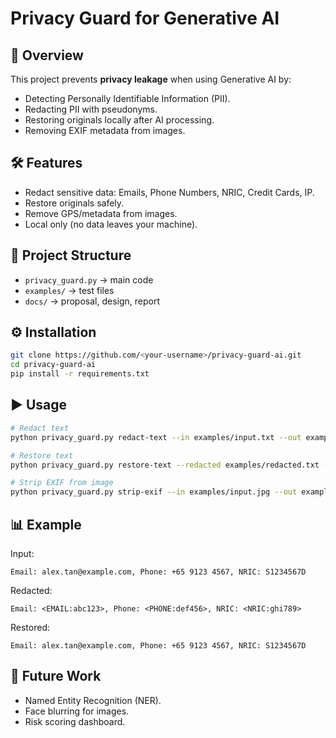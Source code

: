 # Privacy Guard for Generative AI

## 🚀 Overview
This project prevents **privacy leakage** when using Generative AI by:
- Detecting Personally Identifiable Information (PII).
- Redacting PII with pseudonyms.
- Restoring originals locally after AI processing.
- Removing EXIF metadata from images.

## 🛠️ Features
- Redact sensitive data: Emails, Phone Numbers, NRIC, Credit Cards, IP.
- Restore originals safely.
- Remove GPS/metadata from images.
- Local only (no data leaves your machine).

## 📂 Project Structure
- `privacy_guard.py` → main code
- `examples/` → test files
- `docs/` → proposal, design, report

## ⚙️ Installation
```bash
git clone https://github.com/<your-username>/privacy-guard-ai.git
cd privacy-guard-ai
pip install -r requirements.txt
```

## ▶️ Usage
```bash
# Redact text
python privacy_guard.py redact-text --in examples/input.txt --out examples/redacted.txt

# Restore text
python privacy_guard.py restore-text --redacted examples/redacted.txt --map examples/redacted.txt.map.json --out examples/restored.txt

# Strip EXIF from image
python privacy_guard.py strip-exif --in examples/input.jpg --out examples/output_no_exif.jpg
```

## 📊 Example
Input:
```
Email: alex.tan@example.com, Phone: +65 9123 4567, NRIC: S1234567D
```

Redacted:
```
Email: <EMAIL:abc123>, Phone: <PHONE:def456>, NRIC: <NRIC:ghi789>
```

Restored:
```
Email: alex.tan@example.com, Phone: +65 9123 4567, NRIC: S1234567D
```

## 📌 Future Work
- Named Entity Recognition (NER).
- Face blurring for images.
- Risk scoring dashboard.

